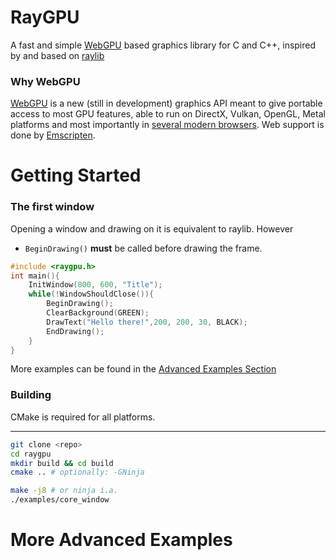 # RayGPU
A fast and simple [WebGPU](https://developer.mozilla.org/en-US/docs/Web/API/WebGPU_API) based graphics library for C and C++, inspired by and based on [raylib](https://github.com/raysan5/raylib/)
### Why WebGPU
[WebGPU](https://developer.mozilla.org/en-US/docs/Web/API/WebGPU_API) is a new (still in development) graphics API meant to give portable access to most GPU features, able to run on DirectX, Vulkan, OpenGL, Metal platforms and most importantly in [several modern browsers](https://caniuse.com/webgpu). Web support is done by [Emscripten](https://emscripten.org/).
# Getting Started
### The first window
Opening a window and drawing on it is equivalent to raylib. However
- `BeginDrawing()` **must** be called before drawing the frame.

```c
#include <raygpu.h>
int main(){
    InitWindow(800, 600, "Title");
    while(!WindowShouldClose()){
        BeginDrawing();
        ClearBackground(GREEN);
        DrawText("Hello there!",200, 200, 30, BLACK);
        EndDrawing();
    }
}

```
More examples can be found in the [Advanced Examples Section](#more-advanced-examples)
### Building
CMake is required for all platforms.
___
```bash
git clone <repo>
cd raygpu
mkdir build && cd build
cmake .. # optionally: -GNinja

make -j8 # or ninja i.a.
./examples/core_window
```


# More Advanced Examples